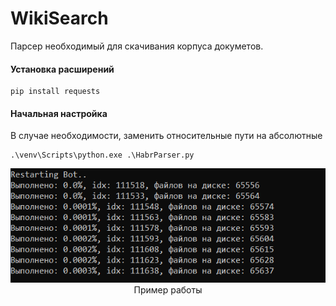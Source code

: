 # WikiSearch
Парсер необходимый для скачивания корпуса докуметов.

#### Установка расширений
```
pip install requests
```

#### Начальная настройка
В случае необходимости, заменить относительные пути на абсолютные
```
.\venv\Scripts\python.exe .\HabrParser.py
```

<p align="center">
    <img src="https://raw.githubusercontent.com/patison5/WikiSearch/main/img/Screenshot_1.png" alt="Пример работы">
    <br />
    <span>Пример работы</span>
</p>